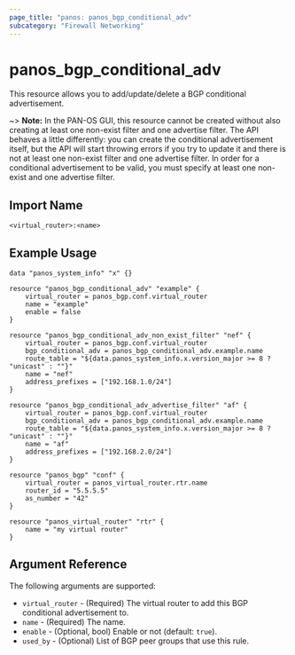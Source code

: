 ```yaml
---
page_title: "panos: panos_bgp_conditional_adv"
subcategory: "Firewall Networking"
---
```


# panos_bgp_conditional_adv

This resource allows you to add/update/delete a BGP conditional advertisement.

~> **Note:** In the PAN-OS GUI, this resource cannot be created without also
creating at least one non-exist filter and one advertise filter.  The API behaves
a little differently:  you can create the conditional advertisement itself, but
the API will start throwing errors if you try to update it and there is not at
least one non-exist filter and one advertise filter.  In order for a conditional
advertisement to be valid, you must specify at least one non-exist and one
advertise filter.


## Import Name

```
<virtual_router>:<name>
```


## Example Usage

```hcl
data "panos_system_info" "x" {}

resource "panos_bgp_conditional_adv" "example" {
    virtual_router = panos_bgp.conf.virtual_router
    name = "example"
    enable = false
}

resource "panos_bgp_conditional_adv_non_exist_filter" "nef" {
    virtual_router = panos_bgp.conf.virtual_router
    bgp_conditional_adv = panos_bgp_conditional_adv.example.name
    route_table = "${data.panos_system_info.x.version_major >= 8 ? "unicast" : ""}"
    name = "nef"
    address_prefixes = ["192.168.1.0/24"]
}

resource "panos_bgp_conditional_adv_advertise_filter" "af" {
    virtual_router = panos_bgp.conf.virtual_router
    bgp_conditional_adv = panos_bgp_conditional_adv.example.name
    route_table = "${data.panos_system_info.x.version_major >= 8 ? "unicast" : ""}"
    name = "af"
    address_prefixes = ["192.168.2.0/24"]
}

resource "panos_bgp" "conf" {
    virtual_router = panos_virtual_router.rtr.name
    router_id = "5.5.5.5"
    as_number = "42"
}

resource "panos_virtual_router" "rtr" {
    name = "my virtual router"
}
```

## Argument Reference

The following arguments are supported:

* `virtual_router` - (Required) The virtual router to add this BGP
  conditional advertisement to.
* `name` - (Required) The name.
* `enable` - (Optional, bool) Enable or not (default: `true`).
* `used_by` - (Optional) List of BGP peer groups that use this rule.
